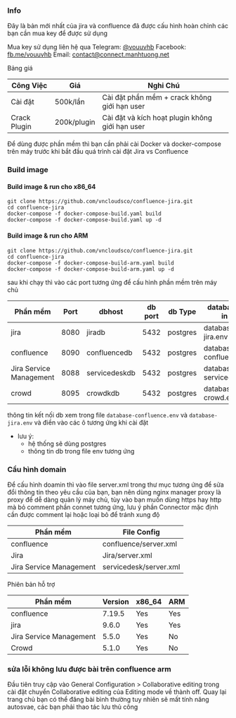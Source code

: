### Info

Đây là bản mới nhất của jira và confluence đã được cấu hình hoàn chỉnh các bạn cần mua key để được sử dụng

Mua key sử dụng  liên hệ qua 
Telegram: [@vouuvhb](https://t.me/vouuvhb)
Facebook: [fb.me/vouuvhb](https://fb.me/vouuvhb)
Email: contact@connect.manhtuong.net

Bảng giá

| Công Việc     | Giá        | Nghi Chú |
| ------------  | ----------- | ------- |
| Cài đặt       |    500k/lần  | Cài đặt phần mềm + crack không giới hạn user |
| Crack Plugin  | 200k/plugin     | Cài đặt và kích hoạt plugin không giới hạn user |


Để dùng được phần mềm thì bạn cần phải cài Docker và docker-compose trên máy trước khi bắt đầu quá trình cài đặt Jira vs Confluence

 
### Build image

#### Build image & run cho x86_64

```
git clone https://github.com/vncloudsco/confluence-jira.git
cd confluence-jira
docker-compose -f docker-compose-build.yaml build
docker-compose -f docker-compose-build.yaml up -d
``` 
#### Build image & run cho ARM

```
git clone https://github.com/vncloudsco/confluence-jira.git
cd confluence-jira
docker-compose -f docker-compose-build-arm.yaml build
docker-compose -f docker-compose-build-arm.yaml up -d 
``` 


sau khi chạy thì vào các port tương ứng để cấu hình phần mềm trên máy chủ

| Phần mềm     | Port        | dbhost       | db port | db Type  |   database info in file | Version |
| ------------ | ----------- | ------------ | ------- | -------  | ----------------------- | --------|
| jira         | 8080        | jiradb       |  5432   | postgres | database-jira.env       |    13   |
| confluence   | 8090        | confluencedb |  5432   | postgres | database-confluence.env |    14   |
| Jira Service Management | 8088 | servicedeskdb | 5432 | postgres | database-servicedesk.env | 13   |
| crowd        | 8095        | crowdkdb     | 5432    |  postgres | database-crowd.env| 13 |


thông tin kết nối db xem trong file  ```database-confluence.env``` và ```database-jira.env``` và điền vào các ô tương ứng khi cài đặt

- lưu ý: 
    - hệ thống sẽ dùng postgres
    - thông tin db trong file env tương ứng

### Cầu hình domain 

Để cấu hình doamin thì vào file server.xml trong thư mục tương ứng để sửa đổi thông tin theo yêu cầu của bạn, bạn nên dùng nginx manager proxy là proxy để dễ dàng quản lý máy chủ, tùy vào bạn muốn dùng https hay http mà bỏ comment phần connet tương ứng, lưu ý phần Connector mặc định cần được comment lại hoặc loại bỏ để tránh xung độ

| Phần mềm     | File Config   |
| ------------ | ---------    |
| confluence   | confluence/server.xml   |
| Jira         | Jira/server.xml   |
| Jira Service Management | servicedesk/server.xml |


Phiên bản hỗ trợ

| Phần mềm     | Version   | x86_64 | ARM |
| ------------ | --------- | ------ | --- |
| confluence   | 7.19.5    | Yes    | Yes |
| jira         | 9.6.0     | Yes    | Yes |
| Jira Service Management | 5.5.0 | Yes | No |
| Crowd        | 5.1.0     | Yes    | No  | 




### sửa lỗi không lưu được bài trên confluence arm

Đầu tiên truy cập vào General Configuration  >  Collaborative editing trong cài đặt chuyển Collaborative editing của Editing mode về thành off. Quay lại trang chủ bạn có thể đăng bài bình thường tuy nhiên sẽ mất tính năng autosvae, các bạn phải thao tác lưu thủ công